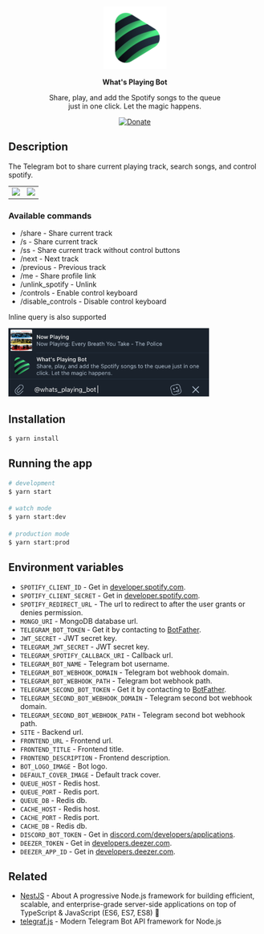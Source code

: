 <p align="center">
  <a href="https://spotify.odintsov.me/" target="blank">
    <img src="docs/public/spotify-bot-logo.png" width="125" height='125' alt="What's Playing Bot Logo" />
  </a>
</p>

<p align='center'><b>What's Playing Bot</b></p>
<p align="center">Share, play, and add the Spotify songs to the queue<br/>
just in one click. Let the magic happens.</p>

<p align='center'>
  <a href='https://send.monobank.ua/jar/6eys3tEKSX' rel='noopener' target='__blank'>
    <img src='https://img.shields.io/badge/Donate-PayPal.svg?logo=data:image/svg+xml;base64,PHN2ZyB4bWxucz0naHR0cDovL3d3dy53My5vcmcvMjAwMC9zdmcnIHZpZXdCb3g9IjAgMCAyNCAyNCI+CiAgPHBhdGgKICAgIGZpbGw9IiNmZmZmZmYiCiAgICBkPSJtMTIgMjEuMzUtMS40NS0xLjMyQzUuNCAxNS4zNiAyIDEyLjI4IDIgOC41IDIgNS40MiA0LjQyIDMgNy41IDNjMS43NCAwIDMuNDEuODEgNC41IDIuMDlDMTMuMDkgMy44MSAxNC43NiAzIDE2LjUgMyAxOS41OCAzIDIyIDUuNDIgMjIgOC41YzAgMy43OC0zLjQgNi44Ni04LjU1IDExLjU0TDEyIDIxLjM1eiIKICA+PC9wYXRoPgo8L3N2Zz4K&color=DE47AE' alt='Donate'/>
  </a>
</p>

## Description

The Telegram bot to share current playing track, search songs, and control spotify.

<table>
  <tbody>
    <tr>
      <td width="50%"><img src="docs/public/video-1.gif" width="100%"/></td>
      <td width="50%"><img src="docs/public/video-2.gif" width="100%"/></td>
    </tr>
  </tbody>
</table>

### Available commands

- /share - Share current track
- /s - Share current track
- /ss - Share current track without control buttons
- /next - Next track
- /previous - Previous track
- /me - Share profile link
- /unlink_spotify - Unlink
- /controls - Enable control keyboard
- /disable_controls - Disable control keyboard

Inline query is also supported

<img src="docs/public/inline-query.png" width="400" height='136' alt="What's Playing Bot Inline Query Screenshot" />

## Installation

```bash
$ yarn install
```

## Running the app

```bash
# development
$ yarn start

# watch mode
$ yarn start:dev

# production mode
$ yarn start:prod
```

## Environment variables

- `SPOTIFY_CLIENT_ID` - Get in [developer.spotify.com](https://developer.spotify.com/dashboard).
- `SPOTIFY_CLIENT_SECRET` - Get in [developer.spotify.com](https://developer.spotify.com/dashboard).
- `SPOTIFY_REDIRECT_URL` - The url to redirect to after the user grants or denies permission.
- `MONGO_URI` - MongoDB database url.
- `TELEGRAM_BOT_TOKEN` - Get it by contacting to [BotFather](https://t.me/BotFather).
- `JWT_SECRET` - JWT secret key.
- `TELEGRAM_JWT_SECRET` - JWT secret key.
- `TELEGRAM_SPOTIFY_CALLBACK_URI` - Callback url.
- `TELEGRAM_BOT_NAME` - Telegram bot username.
- `TELEGRAM_BOT_WEBHOOK_DOMAIN` - Telegram bot webhook domain.
- `TELEGRAM_BOT_WEBHOOK_PATH` - Telegram bot webhook path.
- `TELEGRAM_SECOND_BOT_TOKEN` - Get it by contacting to [BotFather](https://t.me/BotFather).
- `TELEGRAM_SECOND_BOT_WEBHOOK_DOMAIN` - Telegram second bot webhook domain.
- `TELEGRAM_SECOND_BOT_WEBHOOK_PATH` - Telegram second bot webhook path.
- `SITE` - Backend url.
- `FRONTEND_URL` - Frontend url.
- `FRONTEND_TITLE` - Frontend title.
- `FRONTEND_DESCRIPTION` - Frontend description.
- `BOT_LOGO_IMAGE` - Bot logo.
- `DEFAULT_COVER_IMAGE` - Default track cover.
- `QUEUE_HOST` - Redis host.
- `QUEUE_PORT` - Redis port.
- `QUEUE_DB` - Redis db.
- `CACHE_HOST` - Redis host.
- `CACHE_PORT` - Redis port.
- `CACHE_DB` - Redis db.
- `DISCORD_BOT_TOKEN` - Get in [discord.com/developers/applications](https://discord.com/developers/applications).
- `DEEZER_TOKEN` - Get in [developers.deezer.com](https://developers.deezer.com).
- `DEEZER_APP_ID` - Get in [developers.deezer.com](https://developers.deezer.com).

## Related

- [NestJS](https://github.com/nestjs/nest) - About
  A progressive Node.js framework for building efficient, scalable, and enterprise-grade server-side applications on top of TypeScript & JavaScript (ES6, ES7, ES8) 🚀
- [telegraf.js](https://github.com/telegraf/telegraf) - Modern Telegram Bot API framework for Node.js
